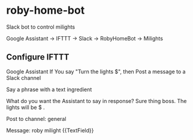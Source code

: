# roby-home-bot

Slack bot to control milights

Google Assistant -> IFTTT -> Slack -> RobyHomeBot -> Milights


## Configure IFTTT

Google Assistant
If You say "Turn the lights $", then Post a message to a Slack channel

Say a phrase with a text ingredient

What do you want the Assistant to say in response?
Sure thing boss. The lights will be $ .

Post to channel: general

Message: roby milight {{TextField}}
